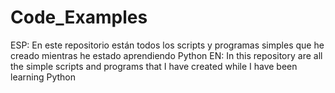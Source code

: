 # Code_Examples
ESP: En este repositorio están todos los scripts y programas simples que he creado mientras he estado aprendiendo Python
EN: In this repository are all the simple scripts and programs that I have created while I have been learning Python
